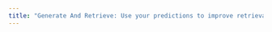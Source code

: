 ```yaml
---
title: "Generate And Retrieve: Use your predictions to improve retrieval for semantic parsing"
---
```

